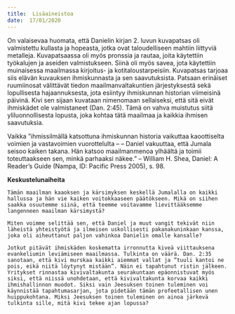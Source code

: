 ```yaml
---
title:  Lisäaineistoa
date:  17/01/2020
---
```


On valaisevaa huomata, että Danielin kirjan 2. luvun kuvapatsas oli valmistettu kullasta ja hopeasta, jotka ovat taloudelliseen mahtiin liittyviä metalleja. Kuvapatsaassa oli myös pronssia ja rautaa, joita käytettiin työkalujen ja aseiden valmistukseen. Siinä oli myös savea, jota käytettiin muinaisessa maailmassa kirjoitus- ja kotitaloustarpeisiin. Kuvapatsas tarjoaa siis elävän kuvauksen ihmiskunnasta ja sen saavutuksista. Patsaan erinäiset ruumiinosat välittävät tiedon maailmanvaltakuntien järjestyksestä sekä lopullisesta hajaannuksesta, jota esiintyy ihmiskunnan historian viimeisinä päivinä. Kivi sen sijaan kuvataan nimenomaan sellaiseksi, että sitä eivät ihmiskädet ole valmistaneet (Dan. 2:45). Tämä on vahva muistutus siitä yliluonnollisesta lopusta, joka kohtaa tätä maailmaa ja kaikkia ihmisen saavutuksia.

Vaikka ”ihmissilmällä katsottuna ihmiskunnan historia vaikuttaa kaoottiselta voimien ja vastavoimien vuorottelulta – – Daniel vakuuttaa, että Jumala seisoo kaiken takana. Hän katsoo maailmanmenoa ylhäältä ja toimii toteuttaakseen sen, minkä parhaaksi näkee.” – William H. Shea, Daniel: A Reader’s Guide (Nampa, ID: Pacific Press 2005), s. 98.

**Keskustelunaiheita**

`Tämän maailman kaaoksen ja kärsimyksen keskellä Jumalalla on kaikki hallussa ja hän vie kaiken voitokkaaseen päätökseen. Mikä on siihen saakka osuutemme siinä, että teemme voitavamme lievittääksemme langenneen maailman kärsimystä?`

`Miten voimme selittää sen, että Daniel ja muut vangit tekivät niin läheistä yhteistyötä ja ilmeisen uskollisesti pakanakuninkaan kanssa, joka oli aiheuttanut paljon vahinkoa Danielin omalle kansalle?`

`Jotkut pitävät ihmiskäden koskematta irronnutta kiveä viittauksena evankeliumin leviämiseen maailmassa. Tulkinta on väärä. Dan. 2:35 sanotaan, että kivi murskaa kaikki aiemmat vallat ja ”tuuli kantoi ne pois, eikä niitä löytynyt mistään”. Näin ei tapahtunut ristin jälkeen. Yritykset rinnastaa kivivaltakunta seurakuntaan epäonnistuvat myös siksi, että niissä unohdetaan, että kivivaltakunta korvaa kaikki ihmishallinnon muodot. Siksi vain Jeesuksen toinen tuleminen voi käynnistää tapahtumasarjan, jota pidetään tämän profeetallisen unen huippukohtana. Miksi Jeesuksen toinen tuleminen on ainoa järkevä tulkinta sille, mitä kivi tekee ajan lopussa?`